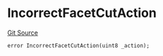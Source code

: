 # IncorrectFacetCutAction
[Git Source](https://github.com/thrackle-io/tron/blob/1e4e061752cea9c86408a9ccfc7ebc0d0de4bb9a/src/client/token/handler/diamond/HandlerDiamondLib.sol)


```solidity
error IncorrectFacetCutAction(uint8 _action);
```


